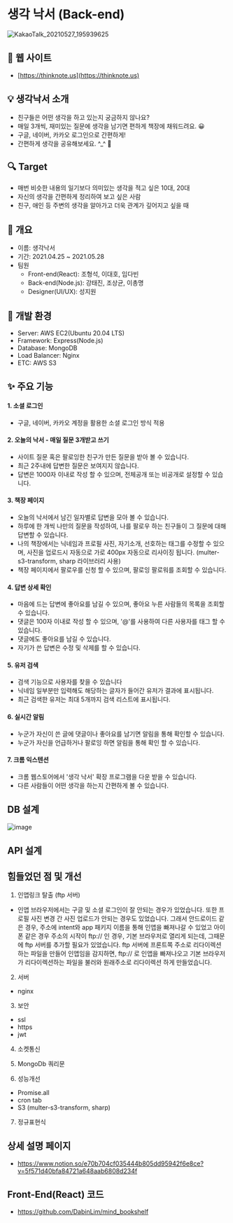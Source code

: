 # 생각 낙서 (Back-end)

![KakaoTalk_20210527_195939625](https://user-images.githubusercontent.com/79817676/119823508-e1f17d00-bf2f-11eb-89a1-51a08bc4906f.png)

<!-- ![20210527_182435](https://user-images.githubusercontent.com/79817676/119802018-27568000-bf19-11eb-8b24-3190a67fceea.png) -->
<!--
![20210527_182525](https://user-images.githubusercontent.com/79817676/119802007-232a6280-bf19-11eb-970a-fb25c63940f3.png)
-->

<!--
## 목차
1. [생각낙서 소개](#생각낙서-소개)
2. [개요](#개요)
3. [개발환경](#기능정보)
4. [기능정보](#기능정보)
5. [DB 설계](#DB-설계)
6. [API 설계](#API-설계)
7. [힘들었던 점 및 개선](#힘들었던-점-및-개선)
8. [상세 설명 페이지](#상세-설명-페이지)
9. [Frond-End(React) 코드](#front-endreact-코드)
-->
## 🔦 웹 사이트
- [https://thinknote.us](https://thinknote.us)

## 💡 생각낙서 소개

- 친구들은 어떤 생각을 하고 있는지 궁금하지 않나요?
- 매일 3개씩, 재미있는 질문에 생각을 남기면 편하게 책장에 채워드려요. 😀 
- 구글, 네이버, 카카오 로그인으로 간편하게!
- 간편하게 생각을 공유해보세요. ^_^ 🌈

## 🔍 Target
- 매번 비슷한 내용의 일기보다 의미있는 생각을 적고 싶은 10대, 20대
- 자신의 생각을 간편하게 정리하여 보고 싶은 사람
- 친구, 애인 등 주변의 생각을 알아가고 더욱 관계가 깊어지고 싶을 때

## 📌 개요 
- 이름: 생각낙서
- 기간: 2021.04.25 ~ 2021.05.28
- 팀원
  - Front-end(React): 조형석, 이대호, 임다빈
  - Back-end(Node.js): 강태진, 조상균, 이총명
  - Designer(UI/UX): 성지원

## 🔌 개발 환경
- Server: AWS EC2(Ubuntu 20.04 LTS)
- Framework: Express(Node.js)
- Database: MongoDB
- Load Balancer: Nginx
- ETC: AWS S3

## ✨ 주요 기능
#### 1. 소셜 로그인
- 구글, 네이버, 카카오 계정을 활용한 소셜 로그인 방식 적용
#### 2. 오늘의 낙서 - 매일 질문 3개받고 쓰기 
- 사이트 질문 혹은 팔로잉한 친구가 만든 질문을 받아 볼 수 있습니다. 
- 최근 2주내에 답변한 질문은 보여지지 않습니다. 
- 답변은 1000자 이내로 작성 할 수 있으며, 전체공개 또는 비공개로 설정할 수 있습니다.
#### 3. 책장 페이지
- 오늘의 낙서에서 남긴 일자별로 답변을 모아 볼 수 있습니다. 
- 하루에 한 개씩 나만의 질문을 작성하여, 나를 팔로우 하는 친구들이 그 질문에 대해 답변할 수 있습니다.
- 나의 책장에서는 닉네임과 프로필 사진, 자기소개, 선호하는 태그를 수정할 수 있으며, 사진을 업로드시 자동으로 가로 400px 자동으로 리사이징 됩니다.  (multer-s3-transform, sharp 라이브러리 사용)
- 책장 페이지에서 팔로우를 신청 할 수 있으며, 팔로잉 팔로워를 조회할 수 있습니다.
#### 4. 답변 상세 확인
- 마음에 드는 답변에 좋아요를 남길 수 있으며, 좋아요 누른 사람들의 목록을 조회할 수 있습니다. 
- 댓글은 100자 이내로 작성 할 수 있으며, '@'를 사용하여 다른 사용자를 태그 할 수 있습니다. 
- 댓글에도 좋아요를 남길 수 있습니다.
- 자기가 쓴 답변은 수정 및 삭제를 할 수 있습니다.
#### 5. 유저 검색 
- 검색 기능으로 사용자를 찾을 수 있습니다
- 닉네임 일부분만 입력해도 해당하는 글자가 들어간 유저가 결과에 표시됩니다. 
- 최근 검색한 유저는 최대 5개까지 검색 리스트에 표시됩니다.
#### 6. 실시간 알림
- 누군가 자신이 쓴 글에 댓글이나 좋아요를 남기면 알림을 통해 확인할 수 있습니다.  
- 누군가 자신을 언급하거나 팔로잉 하면 알림을 통해 확인 할 수 있습니다.
#### 7. 크롬 익스텐션
- 크롬 웹스토어에서 '생각 낙서' 확장 프로그램을 다운 받을 수 있습니다.
- 다른 사람들이 어떤 생각을 하는지 간편하게 볼 수 있습니다.


## DB 설계 
![image](https://user-images.githubusercontent.com/79817676/119849209-68658900-bf47-11eb-9e88-832a99e86322.png)


## API 설계


## 힘들었던 점 및 개선
1. 인앱링크 탈출 (ftp 서버) <br>
- 인앱 브라우저에서는 구글 및 소셜 로그인이 잘 안되는 경우가 있었습니다. 또한 프로필 사진 변경 간 사진 업로드가 안되는 경우도 있었습니다.  그래서 안드로이드 같은 경우, 주소에 intent와 app 패키지 이름을 통해 인앱을 빠져나갈 수 있었고 아이폰 같은 경우 주소의 시작이 ftp:// 인 경우, 기본 브라우저로 열리게 되는데, 그때문에 ftp 서버를 추가할 필요가 있었습니다.  ftp 서버에 프론트쪽 주소로 리다이렉션 하는 파일을 만들어 인앱임을 감지하면, ftp:// 로 인앱을 빠져나오고 기본 브라우저가 리다이렉션하는 파일을 불러와 원래주소로 리다이렉션 하게 만들었습니다.

2. 서버
- nginx

3. 보안
- ssl
- https
- jwt
  
4. 소켓통신

5. MongoDb 쿼리문

6. 성능개선
- Promise.all
- cron tab
- S3 (multer-s3-transform, sharp)

7. 정규표현식

## 상세 설명 페이지
- https://www.notion.so/e70b704cf035444b805dd95942f6e8ce?v=5f571d40bfa84721a648aab6808d234f

## Front-End(React) 코드 
- https://github.com/DabinLim/mind_bookshelf
